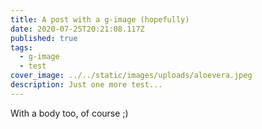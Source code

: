 ```yaml
---
title: A post with a g-image (hopefully)
date: 2020-07-25T20:21:08.117Z
published: true
tags:
  - g-image
  - test
cover_image: ../../static/images/uploads/aloevera.jpeg
description: Just one more test...
---
```

With a body too, of course ;)